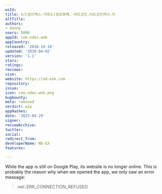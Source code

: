 ```yaml
---
wsId: 
title: 뉴드림이엑스-거래소(암호화폐, 비트코인,비트코인캐시,이
altTitle: 
authors:
- danny
users: 5000
appId: com.ndex.web
appCountry: 
released: '2018-10-10'
updated: '2020-04-02'
version: '1.1'
stars: 
ratings: 
reviews: 
size: 
website: https://nd-exk.com
repository: 
issue: 
icon: com.ndex.web.png
bugbounty: 
meta: removed
verdict: wip
appHashes: 
date: '2023-04-29'
signer: 
reviewArchive: 
twitter: 
social: 
redirect_from: 
developerName: ND-EX
features: 

---
```


While the app is still on Google Play, its website is no longer online. This is probably the reason why when we opened the app, we only saw an error message:

> net::ERR_CONNECTION_REFUSED
